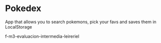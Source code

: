 # Pokedex

App that allows you to search pokemons, pick your favs and saves them in LocalStorage

f-m3-evaluacion-intermedia-leireriel
